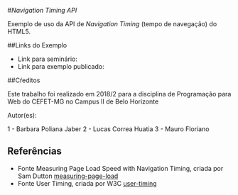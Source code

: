 #_Navigation Timing API_

Exemplo de uso da API de _Navigation Timing_ (tempo de navegação) do HTML5.

##Links do Exemplo
- Link para seminário:
- Link para exemplo publicado:

##Cŕeditos

Este trabalho foi realizado  em 2018/2 para a disciplina de Programação para Web do CEFET-MG no Campus II de Belo Horizonte

Autor(es):

1 - Barbara Poliana Jaber
2 - Lucas Correa Huatia
3 - Mauro Floriano

## Referências

- Fonte Measuring Page Load Speed with Navigation Timing, criada por Sam Dutton [measuring-page-load]
- Fonte User Timing, criada por W3C [user-timing]

[measuring-page-load]: https://www.html5rocks.com/en/tutorials/webperformance/basics/
[user-timing]: https://www.w3.org/TR/2013/REC-user-timing-20131212/
